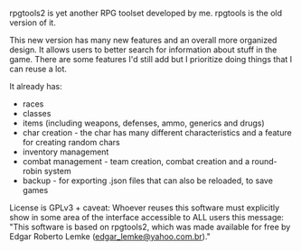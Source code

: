 rpgtools2 is yet another RPG toolset developed by me. rpgtools is the old version of it.

This new version has many new features and an overall more organized design. It allows users to better search for information about stuff in the game. There are some features I'd still add but I prioritize doing things that I can reuse a lot.

It already has:
* races
* classes
* items (including weapons, defenses, ammo, generics and drugs)
* char creation - the char has many different characteristics and a feature for creating random chars
* inventory management
* combat management - team creation, combat creation and a round-robin system
* backup - for exporting .json files that can also be reloaded, to save games

License is GPLv3 + caveat: Whoever reuses this software must explicitly show in some area of the interface accessible to ALL users this message: "This software is based on rpgtools2, which was made available for free by Edgar Roberto Lemke (edgar_lemke@yahoo.com.br)."

